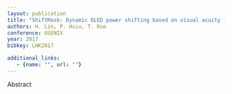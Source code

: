 ```yaml
---
layout: publication
title: "ShiftMask: Dynamic OLED power shifting based on visual acuity for interactive mobile applications"
authors: H. Lin, P. Hsiu, T. Kuo
conference: USENIX
year: 2017
bibkey: LHK2017

additional_links:
   - {name: "", url: ""}
---
```

Abstract
